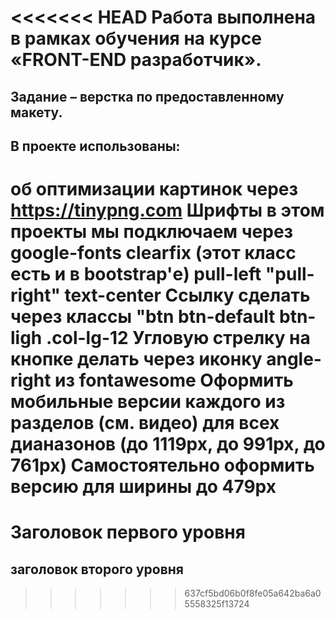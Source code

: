 <<<<<<< HEAD
Работа выполнена в рамках обучения на курсе «FRONT-END разработчик».
================================================================

Задание – верстка по предоставленному макету.
---------------------------------------------------------------------

В проекте использованы:
-----------------------------------
об оптимизации картинок через https://tinypng.com
Шрифты в этом проекты мы подключаем через google-fonts
clearfix (этот класс есть и в bootstrap'е)
pull-left
"pull-right"
text-center
Ссылку сделать через классы "btn btn-default btn-ligh
.col-lg-12
Угловую стрелку на кнопке делать через иконку angle-right из fontawesome
Оформить мобильные версии каждого из разделов (см. видео) для всех дианазонов (до 1119рх, до 991рх, до 761рх)
Самостоятельно оформить версию для ширины до 479рх
=======
Заголовок первого уровня
========================

заголовок второго уровня
-----------------------
>>>>>>> 637cf5bd06b0f8fe05a642ba6a05558325f13724
